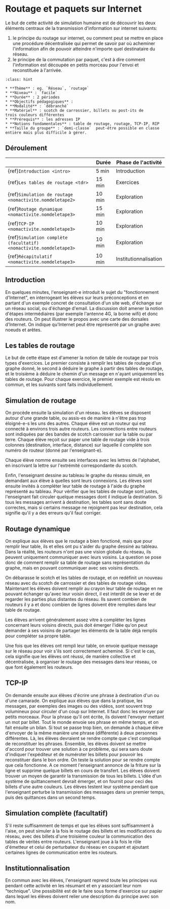 # Routage et paquets sur Internet


Le but de cette activité de simulation humaine est de découvrir
les deux éléments centraux de la transmission d'information sur internet
suivants:

1. le principe du routage sur internet, ou comment peut se mettre en place une
procédure décentralisée qui permet de savoir par où acheminer l'information
afin de pouvoir atteindre n'importe quel destinataire du réseau. 
1. le principe de la commutation par paquet, c'est à dire comment l'information
est découpée en petits morceau pour l'envoi et reconstituée à l'arrivée. 

```{admonition} Notice
:class: hint

* **Thème** : eg. `Réseau`, `routage`
* **Niveau** : `facile`
* **Durée** : 2 périodes
* **Objectifs pédagogiques** : 
* **Modalité** : `débranché`
* **Matériel** : scotch de carrossier, billets ou post-its de
trois couleurs différentes
* **Prérequis** : les adresses IP
* **Notions fondamentales** : table de routage, routage, TCP-IP, RIP
* **Taille du groupe** : `demi-classe`  peut-être possible en classe entière mais plus difficile à gérer. 
```

## Déroulement


|                                       | Durée  | Phase de l'activité   | 
|---------------------------------------|------ |---------------------|
| {ref}`Introduction <intro>`| 5 min  | Introduction   |
| {ref}`Les tables de routage <tdr>`| 15 min  | Exercices   |
| {ref}`Simulation de routage <nomactivite.nomdeletape2>`| 10 min  | Exploration    |
| {ref}`Routage dynamique <nomactivite.nomdeletape3>`| 15 min         | Exploration                     |
| {ref}`TCP-IP <nomactivite.nomdeletape3>`| 10 min    | Exploration                 |
| {ref}`Simulation complète (facultatif) <nomactivite.nomdeletape3>`| 10 min    | Exploration                 |
| {ref}`Récapitulatif <nomactivite.nomdeletape3>`| 10 min   | Institutionnalisation |



## Introduction
En quelques minutes, l'enseignant-e introduit le sujet du "fonctionnement d'Internet", en interrogeant les élèves
sur leurs préconceptions et en partant d'un exemple concret de consultation d'un site web, d'échange sur un
réseau social, ou d'échange d'email. La discussion doit amener la notion d'étapes intermédiaires (par exemple
l'antenne 4G, la borne wifi) et donc des routeurs. On peut illustrer le propos avec une carte des dorsales d'Internet. 
On indique qu'Internet peut être représenté par un graphe avec noeuds et arêtes. 


## Les tables de routage

Le but de cette étape est d'amener la notion de table de routage par trois types d'exercices. Le premier consiste à
remplir les tables de routage d'un graphe donné, le second à déduire le graphe à partir des tables de routage, et
le troisième à déduire le chemin d'un message en n'ayant uniquement les tables de routage. Pour chaque exercice, le
premier exemple est résolu en commun, et les suivants sont faits individuellement. 


## Simulation de routage
On procède ensuite la simulation d'un réseau. les élèves se disposent autour d'une grande table, ou assis-es de
manière à n'être pas trop éloigné-e-s les uns des autres. Chaque élève est un routeur qui est connecté à environs
trois autre routeurs. Les connections entre routeurs sont indiquées par des bandes de scotch carrossier sur la table
ou par terre. Chaque élève reçoit sur paper une table de routage vide à trois colonnes
(destination, interface, distance) sur laquelle il complète son numéro de routeur (donné par l'enseignant-e). 

Chaque élève nomme ensuite ses interfaces avec les lettres de l'alphabet, en inscrivant la lettre sur l'extrémité
correspondante du scotch. 

Enfin, l'enseignant dessine au tableau le graphe du réseau simulé, en demandant aux élève à quelles sont leurs connexions.
Les élèves sont ensuite invités à compléter leur table de routage à l'aide du graphe représenté au tableau. Pour vérifier
que les tables de routage sont justes, l'enseignant fait circuler quelque messages dont il indique la destination. Si
tous les messages arrivent à destination, les tables sont sans doute correctes, mais si certains message ne rejoignent
pas leur destination, cela signifie qu'il y a des erreurs qu'il faut corriger. 

## Routage dynamique

On explique aux élèves que le routage a bien fonctioné, mais que pour remplir leur table, ils et elles ont pu s'aider du
graphe dessiné au tableau. Dans la réalité, les routeurs n'ont pas une vision globale du réseau, ils peuvent uniquement
communiquer avec leurs voisins. La question se pose donc de comment remplir sa table de routage sans représentation
du graphe, mais en pouvant communiquer avec ses voisins directs. 

On débarasse le scotch et les tables de routage, et on redéfinit un nouveau réseau avec du scotch de carrossier
et des tables de routage vides. Maintenant les élèves doivent remplir au crayon leur table de routage en ne pouvant échanger qu'avec leur
voisin direct, il est interdit de se lever et de regarder les parties plus distantes du réseau. Ils savent combien de routeurs
il y a et donc combien de lignes doivent être remplies dans leur table de routage. 

Les élèves arrivent généralement assez vitre à compléter les lignes concernant leurs voisins directs, puis doit émerger l'idée qu'on peut
demander à ses voisins de partager les éléments de la table déjà remplis pour compléter sa propre table. 

Une fois que les élèves ont rempli leur table, on envoie quelque message sur le réseau pour voir s'ils sont correctement acheminé. Si c'est
le cas, cela signifie que les élèves ont réussi, de manière collective et décentralisée, à organiser le routage des messages
dans leur réseau, ce que font également les routeurs. 

## TCP-IP

On demande ensuite aux élèves d'écrire une phrase à destination d'un ou d'une camarade. 
On explique aux élèves que dans la pratique, les messages, par exemples des images ou des vidéos,
sont souvent trop volumineux pour circuler d'un coup sur Internet. Il faut donc les envoyer par petits
morceaux. Pour la phrase qu'il ont écrite, ils doivent l'envoyer mettant un mot par billet. Tout le monde
envoie ses phrase en même temps, et on fait ensuite un bilan. Si tout se passe trop bien, on demande à chaque
élève d'envoyer de la même manière une phrase (différente) à deux personnes différentes. 
Là, les élèves devraient se rendre compte que c'est compliqué de reconstituer les phrases. Ensemble, les élèves
doivent se mettre d'accord pour trouver une solution à ce problème, qui sera sans doute d'indiquer l'expéditeur
et de numéroter les billets pour pouvoir les reconstituer dans le bon ordre. On teste la solution pour se rendre
compte que cela fonctionne. A ce moment l'enseignant annonce de la friture sur la ligne et supprime quelque billets
en cours de transfert. Les élèves doivent trouver un moyen de garantir la transmission de tous les billets. L'idée
d'un système de quittancement devrait émerger, et on fournit pour ceci des billets d'une autre couleurs. Les élèves
testent leur système pendant que l'enseignant perturbe la transmission des messages dans un premier temps, puis des
quittances dans un second temps. 

## Simulation complète (facultatif)
S'il reste suffisamment de temps et que les élèves sont suffisamment à l'aise,
on peut simuler à la fois le routage des billets et les modifications du réseau, avec des billets d'une troisième couleur
la communication des tables de vérités entre routeurs. L'enseignant joue à la fois le rôle d'émetteur et celui de perturbateur
du réseau en coupant et ajoutant certaines lignes de communication entre les routeurs. 

## Institutionnalisation
En commun avec les élèves, l'enseignant reprend toute les principes vus pendant cette activité en les résumant et en y associant
leur nom "technique". Une possibilité est de le faire sous forme d'exercice sur papier dans lequel les élèves doivent relier une description
du principe avec son nom. 


